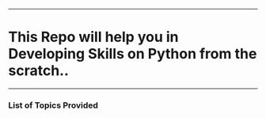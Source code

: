 <hr>
<h1> This Repo will help you in Developing Skills on Python from the scratch.. </h1>
<hr>
<h3> List of Topics Provided </h3>
